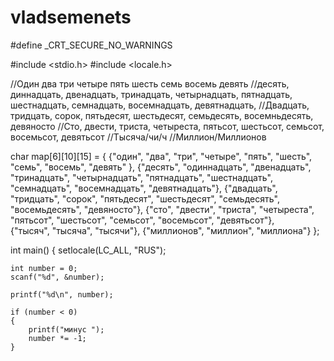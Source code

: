 # vladsemenets
#define _CRT_SECURE_NO_WARNINGS

#include <stdio.h>
#include <locale.h>

//Один два три четыре пять шесть семь восемь девять
//десять, диннадцать, двенадцать, тринадцать, четырнадцать, пятнадцать, шестнадцать, семнадцать, восемнадцать, девятнадцать,
//Двадцать, тридцать, сорок, пятьдесят, шестьдесят, семьдесять, восемньдесять, девяносто
//Сто,  двести, триста, четыреста, пятьсот, шестьсот, семьсот, восемьсот, девятьсот
//Тысяча/чи/ч
//Миллион/Миллионов


char map[6][10][15] = { 
	{"один", "два", "три", "четыре", "пять", "шесть", "семь", "восемь", "девять" },
	{"десять", "одиннадцать", "двенадцать", "тринадцать", "четырнадцать", "пятнадцать", "шестнадцать", "семнадцать", "восемнадцать", "девятнадцать"},
	{"двадцать", "тридцать", "сорок", "пятьдесят", "шестьдесят", "семьдесять", "восемьдесять", "девяносто"},
	{"сто", "двести", "триста", "четыреста", "пятьсот", "шестьсот", "семьсот", "восемьсот", "девятьсот"},	
	{"тысяч", "тысяча", "тысячи"},
	{"миллионов", "миллион", "миллиона"}
};

int main()
{
	setlocale(LC_ALL, "RUS");

	int number = 0;
	scanf("%d", &number);

	printf("%d\n", number);

	if (number < 0)
	{
		printf("минус ");
		number *= -1;
	}
